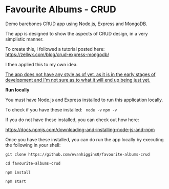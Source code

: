 # Favourite Albums - CRUD

Demo barebones CRUD app using Node.js, Express and MongoDB.

The app is designed to show the aspects of CRUD design, in a very simplistic manner.

To create this, I followed a tutorial posted here: https://zellwk.com/blog/crud-express-mongodb/

I then applied this to my own idea. 

<u>The app does not have any style as of yet, as it is in the early stages of development
and I'm not sure as to what it will end up being just yet.</u>
<br>

<b>Run locally</b>

You must have Node.js and Express installed to run this application locally.

To check if you have these installed:
``` node -v```
 ```npm -v```
    
If you do not have these installed, you can check out how here:

https://docs.npmjs.com/downloading-and-installing-node-js-and-npm

Once you have these installed, you can do run the app locally by executing the following in your shell:
```
git clone https://github.com/evanhiggins0/favourite-albums-crud

cd favourite-albums-crud

npm install

npm start
```


